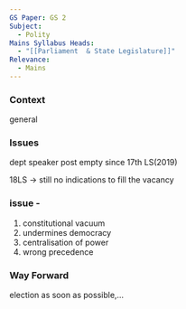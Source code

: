 ```yaml
---
GS Paper: GS 2
Subject:
  - Polity
Mains Syllabus Heads:
  - "[[Parliament  & State Legislature]]"
Relevance:
  - Mains
---
```

### Context

general

  

### Issues

dept speaker post empty since 17th LS(2019)

18LS → still no indications to fill the vacancy

### issue -

1. constitutional vacuum
2. undermines democracy
3. centralisation of power
4. wrong precedence

  

### Way Forward

election as soon as possible,…
